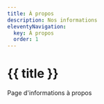 ```yaml
---
title: À propos
description: Nos informations
eleventyNavigation:
  key: À propos
  order: 1
---
```


<h1>{{ title }}</h1>
Page d'informations à propos
